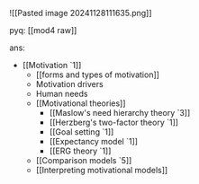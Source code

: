 ![[Pasted image 20241128111635.png]]

pyq:
[[mod4 raw]]

ans:
- [[Motivation `1]]
	- [[forms and types of motivation]]
    - Motivation drivers
    - Human needs
    - [[Motivational theories]]
        - [[Maslow's need hierarchy theory `3]]
        - [[Herzberg's two-factor theory `1]]
        - [[Goal setting `1]]
        - [[Expectancy model `1]]
        - [[ERG theory `1]]
    - [[Comparison models `5]]
    - [[Interpreting motivational models]]